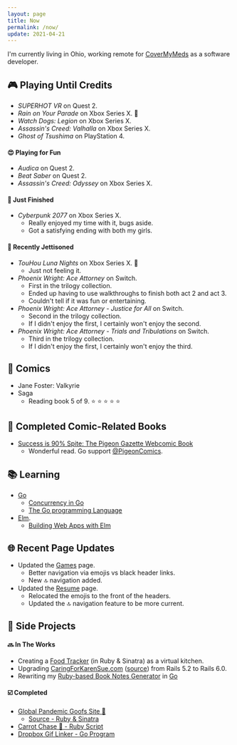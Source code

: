 ```yaml
---
layout: page
title: Now
permalink: /now/
update: 2021-04-21
---
```


I'm currently living in Ohio, working remote for [CoverMyMeds][cmm] as a software developer.

## :video_game: Playing Until Credits

* _SUPERHOT VR_ on Quest 2.
* _Rain on Your Parade_ on Xbox Series X. :green_heart:
* _Watch Dogs: Legion_ on Xbox Series X.
* _Assassin's Creed: Valhalla_ on Xbox Series X.
* _Ghost of Tsushima_ on PlayStation 4.

#### :heart_eyes: Playing for Fun 

* _Audica_ on Quest 2.
* _Beat Saber_ on Quest 2.
* _Assassin's Creed: Odyssey_ on Xbox Series X.

#### :checkered_flag: Just Finished

* _Cyberpunk 2077_ on Xbox Series X.
  * Really enjoyed my time with it, bugs aside.
  * Got a satisfying ending with both my girls.

#### :rocket: Recently Jettisoned

* _TouHou Luna Nights_ on Xbox Series X. :green_heart:
  * Just not feeling it.
* _Phoenix Wright: Ace Attorney_ on Switch.
  * First in the trilogy collection.
  * Ended up having to use walkthroughs to finish both act 2 and act 3.
  * Couldn't tell if it was fun or entertaining.
* _Phoenix Wright: Ace Attorney - Justice for All_ on Switch.
  * Second in the trilogy collection.
  * If I didn't enjoy the first, I certainly won't enjoy the second.
* _Phoenix Wright: Ace Attorney - Trials and Tribulations_ on Switch.
  * Third in the trilogy collection.
  * If I didn't enjoy the first, I certainly won't enjoy the third.

## :book: Comics

* Jane Foster: Valkyrie
* Saga
  + Reading book 5 of 9. :star: :star: :star: :star: :star:

## :closed_book: Completed Comic-Related Books

* [Success is 90% Spite: The Pigeon Gazette Webcomic Book](https://www.amazon.com/dp/1452181969/)
  * Wonderful read. Go support [@PigeonComics](https://twitter.com/PigeonComics).

## :books: Learning

* [Go](https://golang.org/)
   * [Concurrency in Go](https://www.oreilly.com/library/view/concurrency-in-go/9781491941294/)
   * [The Go programming Language](http://www.gopl.io/)
* [Elm](http://elm-lang.org).
   * [Building Web Apps with Elm](https://github.com/trueheart78/book-notes/blob/master/building-web-apps-with-elm-course/README.md)

## :globe_with_meridians: Recent Page Updates

* Updated the [Games](/games) page.
  * Better navigation via emojis vs black header links.
  * New :top: navigation added.
* Updated the [Resume](/resume) page.
  * Relocated the emojis to the front of the headers.
  * Updated the :top: navigation feature to be more current.

## :wrench: Side Projects

#### :soon: In The Works

* Creating a [Food Tracker][food tracker source] (in Ruby & Sinatra) as a virtual kitchen.
* Upgrading [CaringForKarenSue.com][caring for karen sue] ([source][caring for karen sue - source])
    from Rails 5.2 to Rails 6.0.
* Rewriting my [Ruby-based Book Notes Generator][book notes generator - ruby source] in [Go][book notes generator - go source]

#### :ballot_box_with_check: Completed

* [Global Pandemic Goofs Site 🦠][pandemic site]
  * [Source - Ruby & Sinatra][pandemic source]
* [Carrot Chase 🥕 - Ruby Script][carrot chase source]
* [Dropbox Gif Linker - Go Program][dropbox gif linker source]

[cmm]: https://covermymeds.com
[caring for karen sue]: https://www.caringforkarensue.com
[caring for karen sue - source]: https://github.com/trueheart78/caring-for-karen-sue
[food tracker source]: https://github.com/trueheart78/food-tracker
[pandemic site]: https://pandemic.pls.lol
[pandemic source]: https://github.com/trueheart78/global-pandemic-goofs
[carrot chase source]: https://github.com/trueheart78/carrot-chase
[dropbox gif linker source]: https://github.com/trueheart78/dropbox-gif-linker
[book notes generator - ruby source]: https://github.com/trueheart78/book-notes-generator
[book notes generator - go source]: https://github.com/trueheart78/book-notes-go
